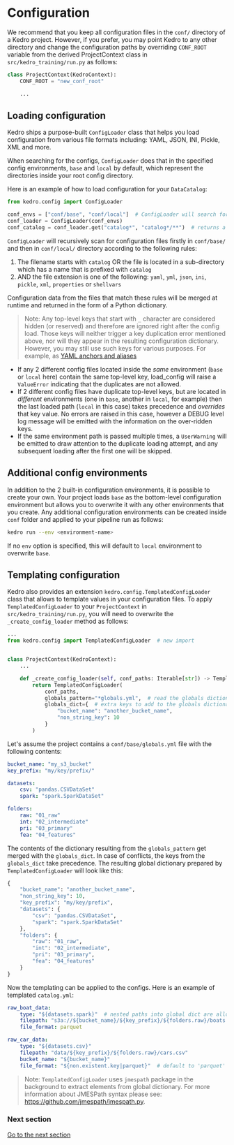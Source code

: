 # Configuration

We recommend that you keep all configuration files in the `conf/` directory of a Kedro project. However, if you prefer, you may point Kedro to any other directory and change the configuration paths by overriding `CONF_ROOT` variable from the derived ProjectContext class in `src/kedro_training/run.py` as follows:

```python
class ProjectContext(KedroContext):
    CONF_ROOT = "new_conf_root"

    ...
```

## Loading configuration

Kedro ships a purpose-built `ConfigLoader` class that helps you load configuration from various file formats including: YAML, JSON, INI, Pickle, XML and more.

When searching for the configs, `ConfigLoader` does that in the specified config environments, `base` and `local` by default, which represent the directories inside your root config directory.

Here is an example of how to load configuration for your `DataCatalog`:

```python
from kedro.config import ConfigLoader

conf_envs = ["conf/base", "conf/local"]  # ConfigLoader will search for configs in these directories
conf_loader = ConfigLoader(conf_envs)
conf_catalog = conf_loader.get("catalog*", "catalog*/**")  # returns a dictionary
```

`ConfigLoader` will recursively scan for configuration files firstly in `conf/base/` and then in `conf/local/` directory according to the following rules:
1. The filename starts with `catalog` OR the file is located in a sub-directory which has a name that is prefixed with `catalog`
2. AND the file extension is one of the following: `yaml`, `yml`, `json`, `ini`, `pickle`, `xml`, `properties` or `shellvars`

Configuration data from the files that match these rules will be merged at runtime and returned in the form of a Python dictionary.

> Note: Any top-level keys that start with `_` character are considered hidden (or reserved) and therefore are ignored right after the config load. Those keys will neither trigger a key duplication error mentioned above, nor will they appear in the resulting configuration dictionary. However, you may still use such keys for various purposes. For example, as [YAML anchors and aliases](https://confluence.atlassian.com/bitbucket/yaml-anchors-960154027.html)

* If any 2 different config files located inside the _same_ environment (`base` or `local` here) contain the same top-level key, load_config will raise a `ValueError` indicating that the duplicates are not allowed.
* If 2 different config files have duplicate top-level keys, but are located in _different_ environments (one in `base`, another in `local`, for example) then the last loaded path (`local` in this case) takes precedence and _overrides_ that key value. No errors are raised in this case, however a DEBUG level log message will be emitted with the information on the over-ridden keys.
* If the same environment path is passed multiple times, a `UserWarning` will be emitted to draw attention to the duplicate loading attempt, and any subsequent loading after the first one will be skipped.

## Additional config environments

In addition to the 2 built-in configuration environments, it is possible to create your own. Your project loads `base` as the bottom-level configuration environment but allows you to overwrite it with any other environments that you create. Any additional configuration environments can be created inside `conf` folder and applied to your pipeline run as follows:

```bash
kedro run --env <environment-name>
```

If no `env` option is specified, this will default to `local` environment to overwrite `base`.

## Templating configuration

Kedro also provides an extension `kedro.config.TemplatedConfigLoader` class that allows to template values in your configuration files. To apply `TemplatedConfigLoader` to your `ProjectContext` in `src/kedro_training/run.py`, you will need to overwrite the `_create_config_loader` method as follows:

```python
...
from kedro.config import TemplatedConfigLoader  # new import


class ProjectContext(KedroContext):
    ...

    def _create_config_loader(self, conf_paths: Iterable[str]) -> TemplatedConfigLoader:
        return TemplatedConfigLoader(
            conf_paths,
            globals_pattern="*globals.yml",  # read the globals dictionary from project config
            globals_dict={  # extra keys to add to the globals dictionary, take precedence over globals_pattern
                "bucket_name": "another_bucket_name",
                "non_string_key": 10
            }
        )
```

Let's assume the project contains a `conf/base/globals.yml` file with the following contents:

```yaml
bucket_name: "my_s3_bucket"
key_prefix: "my/key/prefix/"

datasets:
    csv: "pandas.CSVDataSet"
    spark: "spark.SparkDataSet"

folders:
    raw: "01_raw"
    int: "02_intermediate"
    pri: "03_primary"
    fea: "04_features"
```

The contents of the dictionary resulting from the `globals_pattern` get merged with the `globals_dict`. In case of conflicts, the keys from the `globals_dict` take precedence. The resulting global dictionary prepared by `TemplatedConfigLoader` will look like this:

```python
{
    "bucket_name": "another_bucket_name",
    "non_string_key": 10,
    "key_prefix": "my/key/prefix",
    "datasets": {
        "csv": "pandas.CSVDataSet",
        "spark": "spark.SparkDataSet"
    },
    "folders": {
        "raw": "01_raw",
        "int": "02_intermediate",
        "pri": "03_primary",
        "fea": "04_features"
    }
}
```

Now the templating can be applied to the configs. Here is an example of templated `catalog.yml`:

```yaml
raw_boat_data:
    type: "${datasets.spark}"  # nested paths into global dict are allowed
    filepath: "s3a://${bucket_name}/${key_prefix}/${folders.raw}/boats.csv"
    file_format: parquet

raw_car_data:
    type: "${datasets.csv}"
    filepath: "data/${key_prefix}/${folders.raw}/cars.csv"
    bucket_name: "${bucket_name}"
    file_format: "${non.existent.key|parquet}"  # default to 'parquet' if the key is not found
```

> Note: `TemplatedConfigLoader` uses `jmespath` package in the background to extract elements from global dictionary. For more information about JMESPath syntax please see: https://github.com/jmespath/jmespath.py.

### Next section
[Go to the next section](./12_transcoding.md)
